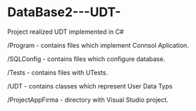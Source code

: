 # DataBase2---UDT-
Project realized UDT implemented in C#

/Program - contains files which implement Connsol Aplication.

/SQLConfig - contains files which configure database.

/Tests - contains files with UTests.

/UDT - contains classes which represent User Data Typs

/ProjectAppFirma - directory with Visual Studio project.

